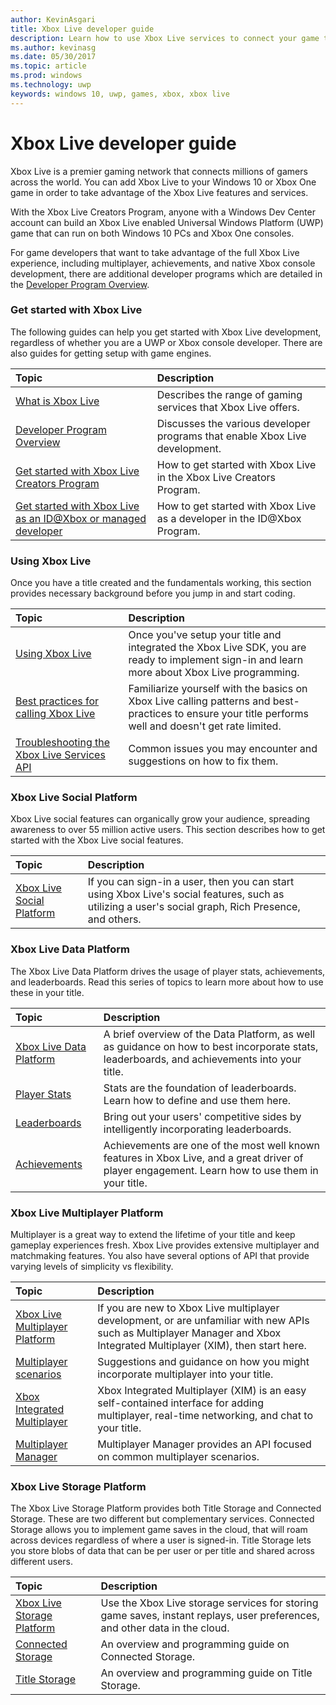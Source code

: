 ```yaml
---
author: KevinAsgari
title: Xbox Live developer guide
description: Learn how to use Xbox Live services to connect your game to the Xbox Live gaming network.
ms.author: kevinasg
ms.date: 05/30/2017
ms.topic: article
ms.prod: windows
ms.technology: uwp
keywords: windows 10, uwp, games, xbox, xbox live
---
```


# Xbox Live developer guide

Xbox Live is a premier gaming network that connects millions of gamers across the world. You can add Xbox Live to your Windows 10 or Xbox One game in order to take advantage of the Xbox Live features and services.

With the Xbox Live Creators Program, anyone with a Windows Dev Center account can build an Xbox Live enabled Universal Windows Platform (UWP) game that can run on both Windows 10 PCs and Xbox One consoles.

For game developers that want to take advantage of the full Xbox Live experience, including multiplayer, achievements, and native Xbox console development, there are additional developer programs which are detailed in the [Developer Program Overview](developer-program-overview.md).

### Get started with Xbox Live

The following guides can help you get started with Xbox Live development, regardless of whether you are a UWP or Xbox console developer.  There are also guides for getting setup with game engines.

| Topic                                                                                                                                             | Description                                                                                                   |
|:--------------------------------------------------------------------------------------------------------------------------------------------------|:--------------------------------------------------------------------------------------------------------------|
| [What is Xbox Live](what-is-xbox-live.md) | Describes the range of gaming services that Xbox Live offers. |
| [Developer Program Overview](developer-program-overview.md) | Discusses the various developer programs that enable Xbox Live development. |
| [Get started with Xbox Live Creators Program](get-started-with-creators/get-started-with-xbox-live-creators.md) | How to get started with Xbox Live in the Xbox Live Creators Program. |
| [Get started with Xbox Live as an ID@Xbox or managed  developer](get-started-with-partner/get-started-with-xbox-live-partner.md) | How to get started with Xbox Live as a developer in the ID@Xbox Program. |

### Using Xbox Live

Once you have a title created and the fundamentals working, this section provides necessary background before you jump in and start coding.

| Topic                                                                                                                                             | Description                                                                                                   |
|:--------------------------------------------------------------------------------------------------------------------------------------------------|:--------------------------------------------------------------------------------------------------------------|
| [Using Xbox Live](using-xbox-live/using-xbox-live.md) | Once you've setup your title and integrated the Xbox Live SDK, you are ready to implement sign-in and learn more about Xbox Live programming.
| [Best practices for calling Xbox Live](using-xbox-live/best-practices/best-practices-for-calling-xbox-live.md) | Familiarize yourself with the basics on Xbox Live calling patterns and best-practices to ensure your title performs well and doesn't get rate limited.
| [Troubleshooting the Xbox Live Services API](using-xbox-live/troubleshooting/troubleshooting-the-xbox-live-services-api.md) | Common issues you may encounter and suggestions on how to fix them.

### Xbox Live Social Platform

Xbox Live social features can organically grow your audience, spreading awareness to over 55 million active users.  This section describes how to get started with the Xbox Live social features.

| Topic                                                                                                                                             | Description                                                                                                   |
|:--------------------------------------------------------------------------------------------------------------------------------------------------|:--------------------------------------------------------------------------------------------------------------|
| [Xbox Live Social Platform](social-platform/social-platform.md) | If you can sign-in a user, then you can start using Xbox Live's social features, such as utilizing a user's social graph, Rich Presence, and others. |

### Xbox Live Data Platform

The Xbox Live Data Platform drives the usage of player stats, achievements, and leaderboards.  Read this series of topics to learn more about how to use these in your title.

| Topic                                                                                                                                             | Description                                                                                                   |
|:--------------------------------------------------------------------------------------------------------------------------------------------------|:--------------------------------------------------------------------------------------------------------------|
| [Xbox Live Data Platform](data-platform/data-platform.md) | A brief overview of the Data Platform, as well as guidance on how to best incorporate stats, leaderboards, and achievements into your title.
| [Player Stats](leaderboards-and-stats-2017/player-stats.md) | Stats are the foundation of leaderboards.  Learn how to define and use them here.
| [Leaderboards](leaderboards-and-stats-2017/leaderboards.md) | Bring out your users' competitive sides by intelligently incorporating leaderboards.
| [Achievements](achievements-2017/achievements.md) | Achievements are one of the most well known features in Xbox Live, and a great driver of player engagement. Learn how to use them in your title.

### Xbox Live Multiplayer Platform

Multiplayer is a great way to extend the lifetime of your title and keep gameplay experiences fresh.  Xbox Live provides extensive multiplayer and matchmaking features.  You also have several options of API that provide varying levels of simplicity vs flexibility.

| Topic                                                                                                                                             | Description                                                                                                   |
|:--------------------------------------------------------------------------------------------------------------------------------------------------|:--------------------------------------------------------------------------------------------------------------|
| [Xbox Live Multiplayer Platform](multiplayer/multiplayer-intro.md) | If you are new to Xbox Live multiplayer development, or are unfamiliar with new APIs such as Multiplayer Manager and Xbox Integrated Multiplayer (XIM), then start here. |
| [Multiplayer scenarios](multiplayer/multiplayer-scenarios.md) | Suggestions and guidance on how you might incorporate multiplayer into your title. |
| [Xbox Integrated Multiplayer](multiplayer/xbox-integrated-multiplayer-overview.md) | Xbox Integrated Multiplayer (XIM) is an easy self-contained interface for adding multiplayer, real-time networking, and chat to your title. |
| [Multiplayer Manager](multiplayer/multiplayer-manager.md) | Multiplayer Manager provides an API focused on common multiplayer scenarios. |

### Xbox Live Storage Platform

The Xbox Live Storage Platform provides both Title Storage and Connected Storage.  These are two different but complementary services.  Connected Storage allows you to implement game saves in the cloud, that will roam across devices regardless of where a user is signed-in.  Title Storage lets you store blobs of data that can be per user or per title and shared across different users.

| Topic                                                                                                                                             | Description                                                                                                   |
|:--------------------------------------------------------------------------------------------------------------------------------------------------|:--------------------------------------------------------------------------------------------------------------|
| [Xbox Live Storage Platform](storage-platform/storage-platform.md) | Use the Xbox Live storage services for storing game saves, instant replays, user preferences, and other data in the cloud. |
| [Connected Storage](storage-platform/connected-storage/connected-storage-technical-overview.md) | An overview and programming guide on Connected Storage. |
| [Title Storage](storage-platform/xbox-live-title-storage/xbox-live-title-storage.md) | An overview and programming guide on Title Storage. |
